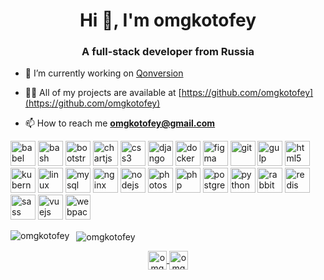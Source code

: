 <h1 align="center">Hi 👋, I'm omgkotofey</h1>
<h3 align="center">A full-stack developer from Russia</h3>

- 🔭 I’m currently working on [Qonversion](http://qonversion.io/)

- 👨‍💻 All of my projects are available at [https://github.com/omgkotofey](https://github.com/omgkotofey)

- 📫 How to reach me **omgkotofey@gmail.com**

<p align="left">
	<img src="https://www.vectorlogo.zone/logos/babeljs/babeljs-icon.svg" alt="babel" width="40" height="40" />
	<img src="https://www.vectorlogo.zone/logos/gnu_bash/gnu_bash-icon.svg" alt="bash" width="40" height="40" /> 
	<img src="https://devicons.github.io/devicon/devicon.git/icons/bootstrap/bootstrap-plain.svg" alt="bootstrap" width="40" height="40" /> 
	<img src="https://www.chartjs.org/media/logo-title.svg" alt="chartjs" width="40" height="40" /> 
	<img src="https://devicons.github.io/devicon/devicon.git/icons/css3/css3-original-wordmark.svg" alt="css3" width="40" height="40" /> 
	<img src="https://devicons.github.io/devicon/devicon.git/icons/django/django-original.svg" alt="django" width="40" height="40" /> 
	<img src="https://devicons.github.io/devicon/devicon.git/icons/docker/docker-original-wordmark.svg" alt="docker" width="40" height="40" /> 
	<img src="https://www.vectorlogo.zone/logos/figma/figma-icon.svg" alt="figma" width="40" height="40" /> 
	<img src="https://www.vectorlogo.zone/logos/git-scm/git-scm-icon.svg" alt="git" width="40" height="40" /> 
	<img src="https://devicons.github.io/devicon/devicon.git/icons/gulp/gulp-plain.svg" alt="gulp" width="40" height="40" /> 
	<img src="https://devicons.github.io/devicon/devicon.git/icons/html5/html5-original-wordmark.svg" alt="html5" width="40" height="40" /> 
	<img src="https://www.vectorlogo.zone/logos/kubernetes/kubernetes-icon.svg" alt="kubernetes" width="40" height="40" /> 
	<img src="https://devicons.github.io/devicon/devicon.git/icons/linux/linux-original.svg" alt="linux" width="40" height="40" /> 
	<img src="https://devicons.github.io/devicon/devicon.git/icons/mysql/mysql-original-wordmark.svg" alt="mysql" width="40" height="40" /> 
	<img src="https://devicons.github.io/devicon/devicon.git/icons/nginx/nginx-original.svg" alt="nginx" width="40" height="40" />
	<img src="https://devicons.github.io/devicon/devicon.git/icons/nodejs/nodejs-original-wordmark.svg" alt="nodejs" width="40" height="40" /> 
	<img src="https://devicons.github.io/devicon/devicon.git/icons/photoshop/photoshop-plain.svg" alt="photoshop" width="40" height="40" /> 
	<img src="https://devicons.github.io/devicon/devicon.git/icons/php/php-original.svg" alt="php" width="40" height="40" /> 
	<img src="https://devicons.github.io/devicon/devicon.git/icons/postgresql/postgresql-original-wordmark.svg" alt="postgresql" width="40" height="40" /> 
	<img src="https://devicons.github.io/devicon/devicon.git/icons/python/python-original.svg" alt="python" width="40" height="40" /> 
	<img src="https://www.vectorlogo.zone/logos/rabbitmq/rabbitmq-icon.svg" alt="rabbitMQ" width="40" height="40" /> 
	<img src="https://devicons.github.io/devicon/devicon.git/icons/redis/redis-original-wordmark.svg" alt="redis" width="40" height="40" /> 
	<img src="https://devicons.github.io/devicon/devicon.git/icons/sass/sass-original.svg" alt="sass" width="40" height="40" /> 
	<img src="https://devicons.github.io/devicon/devicon.git/icons/vuejs/vuejs-original-wordmark.svg" alt="vuejs" width="40" height="40" /> 
	<img src="https://devicons.github.io/devicon/devicon.git/icons/webpack/webpack-original.svg" alt="webpack" width="40" height="40" />
</p>
<p>
	<img align="left" src="https://github-readme-stats.vercel.app/api/top-langs/?username=omgkotofey&layout=compact&hide=html" alt="omgkotofey" /></p>

<p>&nbsp;
	<img align="center" src="https://github-readme-stats.vercel.app/api?username=omgkotofey&show_icons=true" alt="omgkotofey" />
</p>
<p align="center">
	<a href="https://codepen.io/omgkotofey" target="blank">
		<img align="center" src="https://cdn.jsdelivr.net/npm/simple-icons@3.0.1/icons/codepen.svg" alt="omgkotofey" height="30" width="30" />
	</a>
	<a href="https://twitter.com/omgkotofey" target="blank">
		<img align="center" src="https://cdn.jsdelivr.net/npm/simple-icons@3.0.1/icons/twitter.svg" alt="omgkotofey" height="30" width="30" />
	</a>
</p>